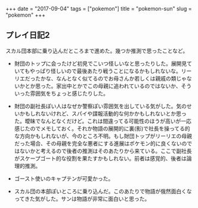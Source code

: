 +++
date = "2017-09-04"
tags = ["pokemon"]
title = "pokemon-sun"
slug = "pokemon"
+++

## プレイ日記2	

スカル団本部に乗り込んだところまで進めた。幾つか推測で思ったことなど。

- 財団のトップに会ったけど初見でこいつ怪しいなと思ったりした。展開見ていてもやっぱり怪しいので最後あたり戦うことになるかもしれないな。リーリエだったかな、なんとなく似てるのでお母さんか若しくは親戚の類じゃないかとか思った。家出中とかでこの母親に追われているのではないか、そういった雰囲気をちょっと感じたりした。

- 財団の副社長ぽい人はなぜか警察ぽい雰囲気を出している気がした。気のせいかもしれないけれど、スパイや諜報活動的な何かかもしれないとか思った。曖昧でなんとなくだけど。これは間違ってる可能性のほうが高いが一応感じたのでメモしておく。それか物語の展開的に裏(影)で社長を操ってる的な方向かもしれないが、今のところ不明。もし財団トップがリーリエの母親だった場合、その母親を完全な悪者にする進展はポケモン的に良くないのではないかと考えるので後者の推測はそのあたりから来ている。ここで副社長がスケープゴート的な役割を果たすかもしれない。前者は感覚的、後者は論理的推測。

- ゴースト使いのキャプテンが可愛かった。

- スカル団の本部ぽいところに乗り込んだ。このあたりで物語が俄然面白くなってきた気がした。サンは物語が非常に面白いと思った。
	
